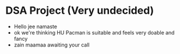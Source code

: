 # DSA Project (Very undecided)  
- Hello jee namaste
- ok we're thinking HU Pacman is suitable and feels very doable and fancy
- zain maamaa awaiting your call
